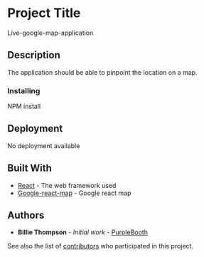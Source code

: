 # Project Title
Live-google-map-application

## Description

The application should be able to pinpoint the location on a map. 

### Installing

NPM install


## Deployment
No deployment available

## Built With

* [React](http://www.dropwizard.io/1.0.2/docs/) - The web framework used
* [Google-react-map](https://www.npmjs.com/package/google-map-react) - Google react map



## Authors

* **Billie Thompson** - *Initial work* - [PurpleBooth](https://github.com/PurpleBooth)

See also the list of [contributors](https://github.com/your/project/contributors) who participated in this project.


